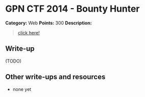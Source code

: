 # GPN CTF 2014 - Bounty Hunter

**Category:** Web
**Points:** 300
**Description:**

> [click here!](http://ctf.gpn.entropia.de:50206/)

## Write-up

(TODO)

## Other write-ups and resources

* none yet
